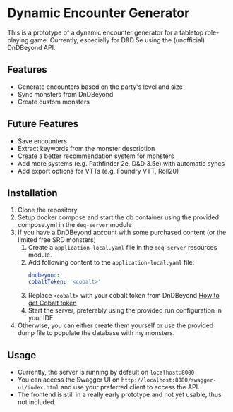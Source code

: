# Dynamic Encounter Generator

This is a prototype of a dynamic encounter generator for a tabletop role-playing game.
Currently, especially for D&D 5e using the (unofficial) DnDBeyond API.

## Features

- Generate encounters based on the party's level and size
- Sync monsters from DnDBeyond
- Create custom monsters

## Future Features

- Save encounters
- Extract keywords from the monster description
- Create a better recommendation system for monsters
- Add more systems (e.g. Pathfinder 2e, D&D 3.5e) with automatic syncs
- Add export options for VTTs (e.g. Foundry VTT, Roll20)

## Installation

1. Clone the repository
2. Setup docker compose and start the db container using the provided compose.yml in the `deq-server` module
3. If you have a DnDBeyond account with some purchased content (or the limited free SRD monsters)
   1. Create a `application-local.yaml` file in the `deq-server` resources module.
   2. Add following content to the `application-local.yaml` file:
       ```yaml
       dndbeyond:
       cobaltToken: '<cobalt>'
       ```
   3. Replace `<cobalt>` with your cobalt token from
      DnDBeyond [How to get Cobalt token](https://docs.ddb.mrprimate.co.uk/docs/ddb-importer/initial-setup#cobalt-cookie)
   4. Start the server, preferably using the provided run configuration in your IDE
4. Otherwise, you can either create them yourself or use the provided dump file to populate the database with my monsters.


## Usage
- Currently, the server is running by default on `localhost:8080` 
- You can access the Swagger UI on `http://localhost:8080/swagger-ui/index.html` and use your preferred client to access the API.
- The frontend is still in a really early prototype and not yet usable, thus not included.